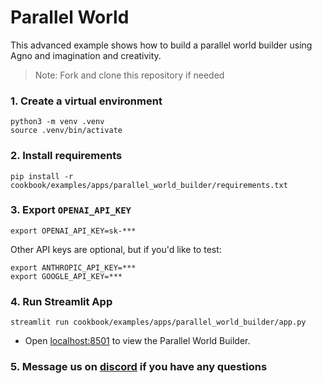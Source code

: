 # Parallel World

This advanced example shows how to build a parallel world builder using Agno and imagination and creativity.

> Note: Fork and clone this repository if needed

### 1. Create a virtual environment

```shell
python3 -m venv .venv
source .venv/bin/activate
```

### 2. Install requirements

```shell
pip install -r cookbook/examples/apps/parallel_world_builder/requirements.txt
```

### 3. Export `OPENAI_API_KEY`

```shell
export OPENAI_API_KEY=sk-***
```

Other API keys are optional, but if you'd like to test:

```shell
export ANTHROPIC_API_KEY=***
export GOOGLE_API_KEY=***
```

### 4. Run Streamlit App

```shell
streamlit run cookbook/examples/apps/parallel_world_builder/app.py
```

- Open [localhost:8501](http://localhost:8501) to view the Parallel World Builder.

### 5. Message us on [discord](https://agno.link/discord) if you have any questions
